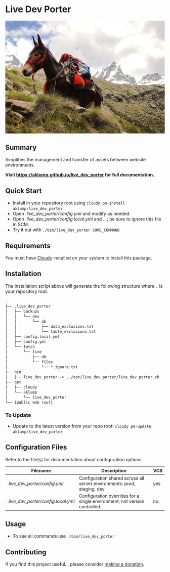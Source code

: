 # Live Dev Porter

![live_dev_porter](images/live-dev-porter.jpg)

## Summary

Simplifies the management and transfer of assets between website environments.

**Visit <https://aklump.github.io/live_dev_porter> for full documentation.**

## Quick Start

- Install in your repository root using `cloudy pm-install aklump/live_dev_porter`
- Open _.live_dev_porter/config.yml_ and modify as needed.
- Open _.live_dev_porter/config.local.yml_ and ...; be sure to ignore this file in SCM.
- Try it out with `./bin/live_dev_porter SOME_COMMAND`

## Requirements

You must have [Cloudy](https://github.com/aklump/cloudy) installed on your system to install this package.

## Installation

The installation script above will generate the following structure where `.` is your repository root.

    .
    ├── .live_dev_porter
    │   ├── backups
    │   │   └── dev
    │   │       └── db
    │   │           ├── data_exclusions.txt
    │   │           └── table_exclusions.txt
    │   ├── config.local.yml
    │   ├── config.yml
    │   └── fetch
    │       └── live
    │           ├── db
    │           └── files
    │               └── *.ignore.txt
    ├── bin
    │   ├── live_dev_porter -> ../opt/live_dev_porter/live_dev_porter.sh
    ├── opt
    │   ├── cloudy
    │   └── aklump
    │       └── live_dev_porter
    └── {public web root}

    
### To Update

- Update to the latest version from your repo root: `cloudy pm-update aklump/live_dev_porter`

## Configuration Files

Refer to the file(s) for documentation about configuration options.

| Filename | Description | VCS |
|----------|----------|---|
| _.live_dev_porter/config.yml_ | Configuration shared across all server environments: prod, staging, dev  | yes |
| _.live_dev_porter/config.local.yml_ | Configuration overrides for a single environment; not version controlled. | no |

## Usage

* To see all commands use `./bin/live_dev_porter`

## Contributing

If you find this project useful... please consider [making a donation](https://www.paypal.com/cgi-bin/webscr?cmd=_s-xclick&hosted_button_id=4E5KZHDQCEUV8&item_name=Gratitude%20for%20aklump%2Flive_dev_porter).
